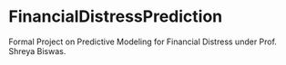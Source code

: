 # FinancialDistressPrediction
Formal Project on Predictive Modeling for Financial Distress under Prof. Shreya Biswas.
